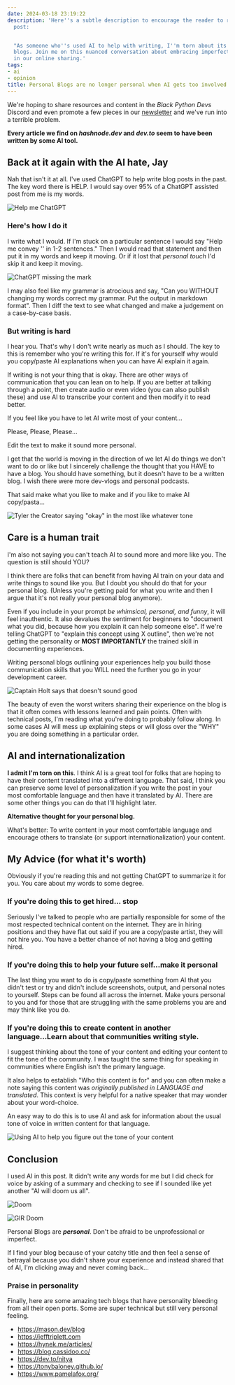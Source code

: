 ```yaml
---
date: 2024-03-18 23:19:22
description: 'Here''s a subtle description to encourage the reader to read the blog
  post:


  "As someone who''s used AI to help with writing, I''m torn about its role in personal
  blogs. Join me on this nuanced conversation about embracing imperfection and personality
  in our online sharing.'
tags:
- ai
- opinion
title: Personal Blogs are no longer personal when AI gets too involved
---
```


We're hoping to share resources and content in the _Black Python Devs_ Discord and even promote a few pieces in our [newsletter](https://buttondown.email/black-python-devs) and we've run into a terrible problem.

**Every article we find on _hashnode.dev_ and _dev.to_ seem to have been written by some AI tool.**

## Back at it again with the AI hate, Jay

Nah that isn't it at all. I've used ChatGPT to help write blog posts in the past. The key word there is HELP. I would say over 95% of a ChatGPT assisted post from me is my words.

![Help me ChatGPT](https://media.tenor.com/SuXNrLh3RW0AAAAi/ebichu-help-me.gif)

### Here's how I do it

I write what I would. If I'm stuck on a particular sentence I would say "Help me convey '<INSERT LONG AAH TEXT HERE>' in 1-2 sentences."  Then I would read that statement and then put it in my words and keep it moving. Or if it lost that _personal touch_ I'd skip it and keep it moving.

![ChatGPT missing the mark](https://jmblogstorrage.blob.core.windows.net/media/asking%20chatgpt%20to%20make%20more%20concise.png)

I may also feel like my grammar is atrocious and say, "Can you WITHOUT changing my words correct my grammar. Put the output in markdown format". Then I diff the text to see what changed and make a judgement on a case-by-case basis.

### But writing is hard

I hear you. That's why I don't write nearly as much as I should. The key to this is remember who you're writing this for. If it's for yourself why would you copy/paste AI explanations when you can have AI explain it again.

If writing is not your thing that is okay. There are other ways of communication that you can lean on to help. If you are better at talking through a point, then create audio or even video (you can also publish these) and use AI to transcribe your content and then modify it to read better.

If you feel like you have to let AI write most of your content...

Please, Please, Please...

Edit the text to make it sound more personal.

I get that the world is moving in the direction of we let AI do things we don't want to do or like but I sincerely challenge the thought that you HAVE to have a blog. You should have something, but it doesn't have to be a written blog. I wish there were more dev-vlogs and personal podcasts.

That said make what you like to make and if you like to make AI copy/pasta...

![Tyler the Creator saying "okay" in the most like whatever tone](https://media1.tenor.com/m/pqZjTzbdglwAAAAC/okay-tyler-the-creator.gif)

## Care is a human trait

I'm also not saying you can't teach AI to sound more and more like you. The question is still should YOU?

I think there are folks that can benefit from having AI train on your data and write things to sound like you. But I doubt you should do that for your personal blog. (Unless you're getting paid for what you write and then I argue that it's not really your personal blog anymore).

Even if you include in your prompt _be whimsical, personal, and funny_, it will feel inauthentic. It also devalues the sentiment for beginners to "document what you did, because how you explain it can help someone else". If we're telling ChatGPT to "explain this concept using X outline", then we're not getting the personality or **MOST IMPORTANTLY** the trained skill in documenting experiences.

Writing personal blogs outlining your experiences help you build those communication skills that you WILL need the further you go in your development career.

![Captain Holt says that doesn't sound good](https://media1.tenor.com/m/vOdMo5f27eUAAAAC/brooklyn-nine-nine-captain-ray-holt.gif)

The beauty of even the worst writers sharing their experience on the blog is that it often comes with lessons learned and pain points. Often with technical posts, I'm reading what you're doing to probably follow along. In some cases AI will mess up explaining steps or will gloss over the "WHY" you are doing something in a particular order.


## AI and internationalization

**I admit I'm torn on this**. I think AI is a great tool for folks that are hoping to have their content translated into a different language. That said, I think you can preserve some level of personalization if you write the post in your most comfortable language and then have it translated by AI. There are some other things you can do that I'll highlight later.

**Alternative thought for your personal blog.**

What's better: To write content in your most comfortable language and encourage others to translate (or support internationalization) your content.

## My Advice (for what it's worth)

Obviously if you're reading this and not getting ChatGPT to summarize it for you. You care about my words to some degree.

### If you're doing this to get hired... stop

Seriously I've talked to people who are partially responsible for some of the most respected technical content on the internet. They are in hiring positions and they have flat out said if you are a copy/paste artist, they will not hire you. You have a better chance of not having a blog and getting hired.

### If you're doing this to help your future self...make it personal

The last thing you want to do is copy/paste something from AI that you didn't test or try and didn't include screenshots, output, and personal notes to yourself.  Steps can be found all across the internet. Make yours personal to you and for those that are struggling with the same problems you are and may think like you do.

### If you're doing this to create content in another language...Learn about that communities writing style.

I suggest thinking about the tone of your content and editing your content to fit the tone of the community. I was taught the same thing for speaking in communities where English isn't the primary language.

It also helps to establish "Who this content is for" and you can often make a note saying this content was _originally published in LANGUAGE and translated_. This context is very helpful for a native speaker that may wonder about your word-choice.

An easy way to do this is to use AI and ask for information about the usual tone of voice in written content for that language.

![Using AI to help you figure out the tone of your content](https://jmblogstorrage.blob.core.windows.net/media/translating%20to%20german.png)

## Conclusion

I used AI in this post. It didn't write any words for me but I did check for voice by asking of a summary and checking to see if I sounded like yet another "AI will doom us all".

![Doom](https://jmblogstorrage.blob.core.windows.net/media/AI-doom-check.png)

![GIR Doom](https://media1.tenor.com/m/Bs--cHZ4FfsAAAAC/doom-song.gif)

Personal Blogs are **_personal_**. Don't be afraid to be unprofessional or imperfect.

If I find your blog because of your catchy title and then feel a sense of betrayal because you didn't share your experience and instead shared that of AI, I'm clicking away and never coming back...

### Praise in personality

Finally, here are some amazing tech blogs that have personality bleeding from all their open ports. Some are super technical but still very personal feeling.

- <https://mason.dev/blog>
- <https://jefftriplett.com>
- <https://hynek.me/articles/>
- <https://blog.cassidoo.co/>
- <https://dev.to/nitya>
- <https://tonybaloney.github.io/>
- <https://www.pamelafox.org/>
